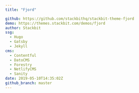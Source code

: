 ```yaml
---
title: "Fjord"

github: https://github.com/stackbithq/stackbit-theme-fjord
demo: https://themes.stackbit.com/demos/fjord
author: Stackbit
ssg:
  - Hugo
  - Gatsby
  - Jekyll
cms:
  - Contentful
  - DatoCMS
  - Forestry
  - NetlifyCMS
  - Sanity
date: 2019-05-10T14:35:02Z
github_branch: master
---
```

